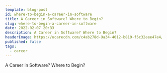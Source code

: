```yaml
---
template: blog-post
id: where-to-begin-a-career-in-software
title: A Career in Software? Where to Begin?
slug: where-to-begin-a-career-in-software
date: 2022-02-07 20:33
description: A Career in Software? Where to Begin?
headerImage: https://ucarecdn.com/c4ab278d-9a34-4012-b819-f5c32eee47e4/senditbatonpass.png
published: false
tags: 
  - career
---
```

A Career in Software? Where to Begin?